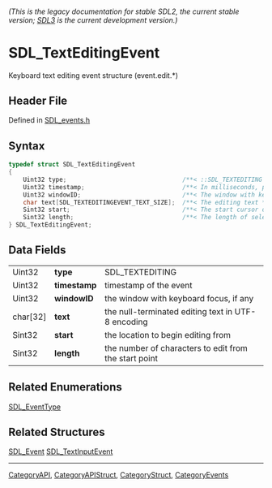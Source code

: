 ###### (This is the legacy documentation for stable SDL2, the current stable version; [SDL3](https://wiki.libsdl.org/SDL3/) is the current development version.)
# SDL_TextEditingEvent

Keyboard text editing event structure (event.edit.*)

## Header File

Defined in [SDL_events.h](https://github.com/libsdl-org/SDL/blob/SDL2/include/SDL_events.h)

## Syntax

```c
typedef struct SDL_TextEditingEvent
{
    Uint32 type;                                /**< ::SDL_TEXTEDITING */
    Uint32 timestamp;                           /**< In milliseconds, populated using SDL_GetTicks() */
    Uint32 windowID;                            /**< The window with keyboard focus, if any */
    char text[SDL_TEXTEDITINGEVENT_TEXT_SIZE];  /**< The editing text */
    Sint32 start;                               /**< The start cursor of selected editing text */
    Sint32 length;                              /**< The length of selected editing text */
} SDL_TextEditingEvent;
```

## Data Fields

|          |               |                                                       |
| -------- | ------------- | ----------------------------------------------------- |
| Uint32   | **type**      | SDL_TEXTEDITING                                       |
| Uint32   | **timestamp** | timestamp of the event                                |
| Uint32   | **windowID**  | the window with keyboard focus, if any                |
| char[32] | **text**      | the null-terminated editing text in UTF-8 encoding    |
| Sint32   | **start**     | the location to begin editing from                    |
| Sint32   | **length**    | the number of characters to edit from the start point |

## Related Enumerations

[SDL_EventType](SDL_EventType)

## Related Structures

[SDL_Event](SDL_Event)
[SDL_TextInputEvent](SDL_TextInputEvent)

----
[CategoryAPI](CategoryAPI), [CategoryAPIStruct](CategoryAPIStruct), [CategoryStruct](CategoryStruct), [CategoryEvents](CategoryEvents)


